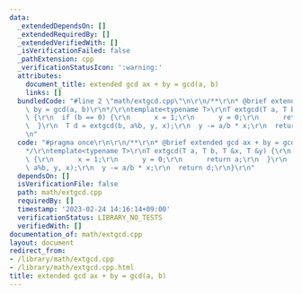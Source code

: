 ```yaml
---
data:
  _extendedDependsOn: []
  _extendedRequiredBy: []
  _extendedVerifiedWith: []
  _isVerificationFailed: false
  _pathExtension: cpp
  _verificationStatusIcon: ':warning:'
  attributes:
    document_title: extended gcd ax + by = gcd(a, b)
    links: []
  bundledCode: "#line 2 \"math/extgcd.cpp\"\n\r\n/**\r\n* @brief extended gcd ax +\
    \ by = gcd(a, b)\r\n*/\r\ntemplate<typename T>\r\nT extgcd(T a, T b, T &x, T &y)\
    \ {\r\n  if (b == 0) {\r\n      x = 1;\r\n      y = 0;\r\n      return a;\r\n\
    \  }\r\n  T d = extgcd(b, a%b, y, x);\r\n  y -= a/b * x;\r\n  return d;\r\n}\r\
    \n"
  code: "#pragma once\r\n\r\n/**\r\n* @brief extended gcd ax + by = gcd(a, b)\r\n\
    */\r\ntemplate<typename T>\r\nT extgcd(T a, T b, T &x, T &y) {\r\n  if (b == 0)\
    \ {\r\n      x = 1;\r\n      y = 0;\r\n      return a;\r\n  }\r\n  T d = extgcd(b,\
    \ a%b, y, x);\r\n  y -= a/b * x;\r\n  return d;\r\n}\r\n"
  dependsOn: []
  isVerificationFile: false
  path: math/extgcd.cpp
  requiredBy: []
  timestamp: '2023-02-24 14:16:14+09:00'
  verificationStatus: LIBRARY_NO_TESTS
  verifiedWith: []
documentation_of: math/extgcd.cpp
layout: document
redirect_from:
- /library/math/extgcd.cpp
- /library/math/extgcd.cpp.html
title: extended gcd ax + by = gcd(a, b)
---
```

